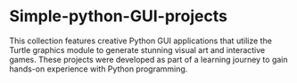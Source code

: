 # Simple-python-GUI-projects
This collection features creative Python GUI applications that utilize the Turtle graphics module to generate stunning visual art and interactive games. These projects were developed as part of a learning journey to gain hands-on experience with Python programming.
